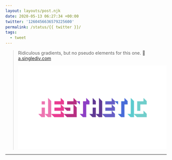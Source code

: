 ```yaml
---
layout: layouts/post.njk
date: 2020-05-13 06:27:34 +00:00
twitter: '1260456636579225600'
permalink: /status/{{ twitter }}/
tags: 
  - tweet
---
```


> Ridiculous gradients, but no pseudo elements for this one. 🎨 [a.singlediv.com](https://a.singlediv.com)
> 
> ![The word aesthetic drawn as block letters with multicolored shadows.](/img/1260456636579225600-EX4KJfAWoAMJB54.png)

---
